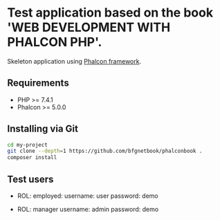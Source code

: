 # Test application based on the book 'WEB DEVELOPMENT WITH PHALCON PHP'.

Skeleton application using  [Phalcon framework](https://phalcon.io).

## Requirements

- PHP >= 7.4.1
- Phalcon >= 5.0.0

## Installing via Git

```bash
cd my-project
git clone --depth=1 https://github.com/bfgnetbook/phalconbook .
composer install

```

## Test users

- ROL: employed:
username: user
password: demo

- ROL: manager
username: admin
password: demo